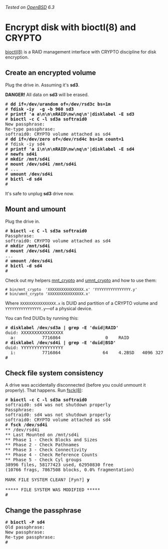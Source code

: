 _Tested on [OpenBSD](/openbsd/) 6.3_

# Encrypt disk with bioctl(8) and CRYPTO

[bioctl(8)][b] is a RAID management interface with CRYPTO discipline
for disk encryption.

[b]: https://man.openbsd.org/bioctl.8

## Create an encrypted volume

Plug the drive in. Assuming it's **sd3**.

**DANGER!** All data on **sd3** will be erased.

<pre>
# <b>dd if=/dev/urandom of=/dev/rsd3c bs=1m</b>
# <b>fdisk -iy  -g -b 960 sd3</b>
# <b>printf 'a a\n\n\nRAID\nw\nq\n'|disklabel -E sd3</b>
# <b>bioctl -c C -l sd3a softraid0</b>
New passphrase:
Re-type passphrase:
softraid0: CRYPTO volume attached as sd4
# <b>dd if=/dev/zero of=/dev/rsd4c bs=1m count=1</b>
# fdisk -iy sd4
# <b>printf 'a i\n\n\nRAID\nw\nq\n'|disklabel -E sd4</b>
# <b>newfs sd4i</b>
# <b>mkdir /mnt/sd4i</b>
# <b>mount /dev/sd4i /mnt/sd4i</b>
# ...
# <b>umount /dev/sd4i</b>
# <b>bictl -d sd4</b>
#
</pre>

It's safe to unplug **sd3** drive now.

## Mount and umount

Plug the drive in.

<pre>
# <b>bioctl -c C -l sd3a softraid0</b>
Passphrase:
softraid0: CRYPTO volume attached as sd4
# <b>mkdir /mnt/sd4i</b>
# <b>mount /dev/sd4i /mnt/sd4i</b>
...
# <b>umount /dev/sd4i</b>
# <b>bictl -d sd4</b>
#
</pre>

Check out my helpers
[mnt_crypto](/bin/mnt_crypto) and
[umnt_crypto](/bin/umnt_crypto) and how to use them:

	# bin/mnt_crypto  'XXXXXXXXXXXXXXXX.x' 'YYYYYYYYYYYYYYYY.y'
	# bin/umnt_crypto 'XXXXXXXXXXXXXXXX.x'

Where `XXXXXXXXXXXXXXXX.x` is DUID and partition of a CRYPTO
volume and `YYYYYYYYYYYYYYYY.y`&mdash;of a physical device.

You can find DUIDs by running this:

<pre>
# <b>disklabel /dev/sd3a | grep -E 'duid|RAID'</b>
duid: XXXXXXXXXXXXXXXX
  a:          7716864                 0    RAID
# <b>disklabel /dev/sd4i | grep -E 'duid|BSD'</b>
duid: YYYYYYYYYYYYYYYY
  i:          7716864                64    4.2BSD   4096 32768 26062
#
</pre>

## Check file system consistency

A drive was accidentally disconnected (before you could unmount it properly).
That happens. Run [fsck(8)](https://man.openbsd.org/fsck.8):

<pre>
# <b>bioctl -c C -l sd3a softraid0</b>
softraid0: sd4 was not shutdown properly
Passphrase:
softraid0: sd4 was not shutdown properly
softraid0: CRYPTO volume attached as sd4
# <b>fsck /dev/sd4i</b>
** /dev/rsd4i
** Last Mounted on /mnt/sd4i
** Phase 1 - Check Blocks and Sizes
** Phase 2 - Check Pathnames
** Phase 3 - Check Connectivity
** Phase 4 - Check Reference Counts
** Phase 5 - Check Cyl groups
38996 files, 58177423 used, 62950830 free
(10766 frags, 7867508 blocks, 0.0% fragmentation)

MARK FILE SYSTEM CLEAN? [Fyn?] <b>y</b>

***** FILE SYSTEM WAS MODIFIED *****
#
</pre>

## Change the passphrase

<pre>
# <b>bioctl -P sd4</b>
Old passphrase:
New passphrase:
Re-type passphrase:
#
</pre>
